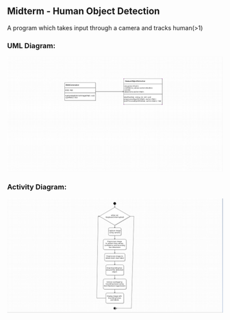 ## Midterm - Human Object Detection

A program which takes input through a camera and tracks human(>1)

### UML Diagram:
![alt text](./UML_Diagram/Class_Diagram.png)

### Activity Diagram:
![alt text](./UML_Diagram/Activity_Diagram.png)